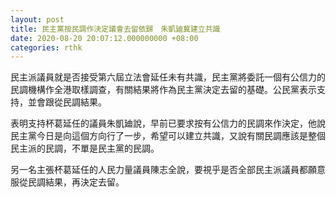 ```yaml
---
layout: post
title: 民主黨按民調作決定議會去留依歸　朱凱廸冀建立共識
date: 2020-08-20 20:07:12.000000000 +08:00
categories: rthk
---
```


民主派議員就是否接受第六屆立法會延任未有共識，民主黨將委託一個有公信力的民調機構作全港取樣調查，有關結果將作為民主黨決定去留的基礎。公民黨表示支持，並會跟從民調結果。

表明支持杯葛延任的議員朱凱廸說，早前已要求按有公信力的民調來作決定，他說民主黨今日是向這個方向行了一步，希望可以建立共識，又說有關民調應該是整個民主派的民調，不單是民主黨的民調。

另一名主張杯葛延任的人民力量議員陳志全說，要視乎是否全部民主派議員都願意服從民調結果，再決定去留。
